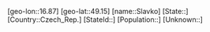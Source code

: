 ﻿---
location: [49.15,16.87]
type: City
tags:
- geo/City


SpocWebEntityId: 34322
isDeleted: false
confidential: public

---
[geo-lon::16.87]
[geo-lat::49.15]
[name::Slavko]
[State::]
[Country::Czech_Rep.]
[StateId::]
[Population::]
[Unknown::]

